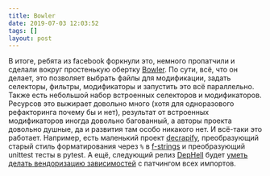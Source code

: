 ```yaml
---
title: Bowler
date: 2019-07-03 12:03:52
tags: []
layout: post
---
```


В итоге, ребята из facebook форкнули это, немного пропатчили и сделали вокруг простенькую обертку [Bowler](https://github.com/facebookincubator/Bowler). По сути, всё, что он делает, это позволяет выбрать файлы для модификации, задать селекторы, фильтры, модификаторы и запустить это всё параллельно. Также есть небольшой набор встроенных селекторов и модификаторов. Ресурсов это выжирает довольно много (хотя для одноразового рефакторинга почему бы и нет), результат от встроенных модификаторов иногда довольно багованный, а авторы проекта довольно душные, да и развития там особо никакого нет. И всё-таки это работает. Например, есть маленький проект [decrapify](https://github.com/craigds/decrapify), преобразующий старый стиль форматирования через `%` в [f-strings](https://realpython.com/python-f-strings/) и преобразующий unittest тесты в pytest. А ещё, следующий релиз [DepHell](https://github.com/dephell/dephell) будет [уметь делать вендоризацию зависимостей](https://github.com/dephell/dephell/pull/194) c патчингом всех импортов.
